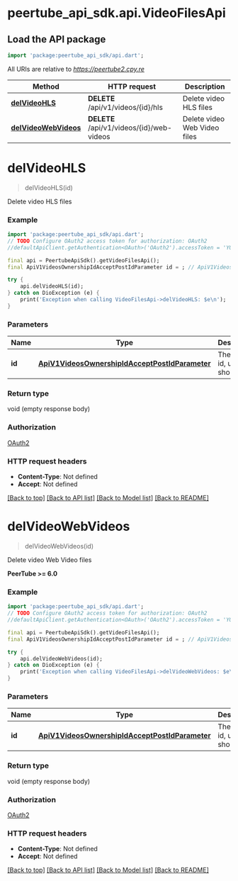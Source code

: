# peertube_api_sdk.api.VideoFilesApi

## Load the API package
```dart
import 'package:peertube_api_sdk/api.dart';
```

All URIs are relative to *https://peertube2.cpy.re*

Method | HTTP request | Description
------------- | ------------- | -------------
[**delVideoHLS**](VideoFilesApi.md#delvideohls) | **DELETE** /api/v1/videos/{id}/hls | Delete video HLS files
[**delVideoWebVideos**](VideoFilesApi.md#delvideowebvideos) | **DELETE** /api/v1/videos/{id}/web-videos | Delete video Web Video files


# **delVideoHLS**
> delVideoHLS(id)

Delete video HLS files

### Example
```dart
import 'package:peertube_api_sdk/api.dart';
// TODO Configure OAuth2 access token for authorization: OAuth2
//defaultApiClient.getAuthentication<OAuth>('OAuth2').accessToken = 'YOUR_ACCESS_TOKEN';

final api = PeertubeApiSdk().getVideoFilesApi();
final ApiV1VideosOwnershipIdAcceptPostIdParameter id = ; // ApiV1VideosOwnershipIdAcceptPostIdParameter | The object id, uuid or short uuid

try {
    api.delVideoHLS(id);
} catch on DioException (e) {
    print('Exception when calling VideoFilesApi->delVideoHLS: $e\n');
}
```

### Parameters

Name | Type | Description  | Notes
------------- | ------------- | ------------- | -------------
 **id** | [**ApiV1VideosOwnershipIdAcceptPostIdParameter**](.md)| The object id, uuid or short uuid | 

### Return type

void (empty response body)

### Authorization

[OAuth2](../README.md#OAuth2)

### HTTP request headers

 - **Content-Type**: Not defined
 - **Accept**: Not defined

[[Back to top]](#) [[Back to API list]](../README.md#documentation-for-api-endpoints) [[Back to Model list]](../README.md#documentation-for-models) [[Back to README]](../README.md)

# **delVideoWebVideos**
> delVideoWebVideos(id)

Delete video Web Video files

**PeerTube >= 6.0**

### Example
```dart
import 'package:peertube_api_sdk/api.dart';
// TODO Configure OAuth2 access token for authorization: OAuth2
//defaultApiClient.getAuthentication<OAuth>('OAuth2').accessToken = 'YOUR_ACCESS_TOKEN';

final api = PeertubeApiSdk().getVideoFilesApi();
final ApiV1VideosOwnershipIdAcceptPostIdParameter id = ; // ApiV1VideosOwnershipIdAcceptPostIdParameter | The object id, uuid or short uuid

try {
    api.delVideoWebVideos(id);
} catch on DioException (e) {
    print('Exception when calling VideoFilesApi->delVideoWebVideos: $e\n');
}
```

### Parameters

Name | Type | Description  | Notes
------------- | ------------- | ------------- | -------------
 **id** | [**ApiV1VideosOwnershipIdAcceptPostIdParameter**](.md)| The object id, uuid or short uuid | 

### Return type

void (empty response body)

### Authorization

[OAuth2](../README.md#OAuth2)

### HTTP request headers

 - **Content-Type**: Not defined
 - **Accept**: Not defined

[[Back to top]](#) [[Back to API list]](../README.md#documentation-for-api-endpoints) [[Back to Model list]](../README.md#documentation-for-models) [[Back to README]](../README.md)

